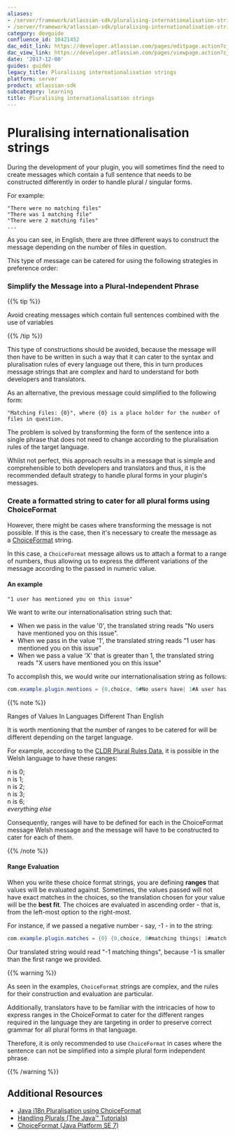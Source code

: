 ```yaml
---
aliases:
- /server/framework/atlassian-sdk/pluralising-internationalisation-strings-10421452.html
- /server/framework/atlassian-sdk/pluralising-internationalisation-strings-10421452.md
category: devguide
confluence_id: 10421452
dac_edit_link: https://developer.atlassian.com/pages/editpage.action?cjm=wozere&pageId=10421452
dac_view_link: https://developer.atlassian.com/pages/viewpage.action?cjm=wozere&pageId=10421452
date: '2017-12-08'
guides: guides
legacy_title: Pluralising internationalisation strings
platform: server
product: atlassian-sdk
subcategory: learning
title: Pluralising internationalisation strings
---
```

# Pluralising internationalisation strings

During the development of your plugin, you will sometimes find the need to create messages which contain a full sentence that needs to be constructed differently in order to handle plural / singular forms.

For example:

``` text
"There were no matching files"
"There was 1 matching file"
"There were 2 matching files"
... 
```

As you can see, in English, there are three different ways to construct the message depending on the number of files in question.

This type of message can be catered for using the following strategies in preference order:

### Simplify the Message into a Plural-Independent Phrase

{{% tip %}}

Avoid creating messages which contain full sentences combined with the use of variables

{{% /tip %}}

This type of constructions should be avoided, because the message will then have to be written in such a way that it can cater to the syntax and pluralisation rules of every language out there, this in turn produces message strings that are complex and hard to understand for both developers and translators.

As an alternative, the previous message could simplified to the following form:

``` text
"Matching Files: {0}", where {0} is a place holder for the number of files in question.
```

The problem is solved by transforming the form of the sentence into a single phrase that does not need to change according to the pluralisation rules of the target language.

Whilst not perfect, this approach results in a message that is simple and comprehensible to both developers and translators and thus, it is the recommended default strategy to handle plural forms in your plugin's messages.

### Create a formatted string to cater for all plural forms using ChoiceFormat

However, there might be cases where transforming the message is not possible. If this is the case, then it's necessary to create the message as a <a href="http://docs.oracle.com/javase/7/docs/api/java/text/ChoiceFormat.html" class="external-link">ChoiceFormat</a> string.

In this case, a `ChoiceFormat` message allows us to attach a format to a range of numbers, thus allowing us to express the different variations of the message according to the passed in numeric value.

#### An example

``` text
"1 user has mentioned you on this issue"
```

We want to write our internationalisation string such that:

-   When we pass in the value '0', the translated string reads "No users have mentioned you on this issue".
-   When we pass in the value '1', the translated string reads "1 user has mentioned you on this issue"
-   When we pass a value 'X' that is greater than 1, the translated string reads "X users have mentioned you on this issue"

To accomplish this, we would write our internationalisation string as follows:

``` java
com.example.plugin.mentions = {0,choice, 0#No users have| 1#A user has| 1<{0,number} users have} mentioned you on this issue.
```

{{% note %}}

Ranges of Values In Languages Different Than English

It is worth mentioning that the number of ranges to be catered for will be different depending on the target language.

For example, according to the <a href="http://www.unicode.org/cldr/charts/supplemental/language_plural_rules.html#cy" class="external-link">CLDR Plural Rules Data</a>, it is possible in the Welsh language to have these ranges:

n is 0;  
n is 1;  
n is 2;  
n is 3;  
n is 6;  
*everything else*

Consequently, ranges will have to be defined for each in the ChoiceFormat message Welsh message and the message will have to be constructed to cater for each of them.

{{% /note %}}

#### Range Evaluation

When you write these choice format strings, you are defining **ranges** that values will be evaluated against. Sometimes, the values passed will not have exact matches in the choices, so the translation chosen for your value will be the **best fit**. The choices are evaluated in ascending order - that is, from the left-most option to the right-most.

For instance, if we passed a negative number - say, -1 - in to the string:

``` java
com.example.plugin.matches = {0} {0,choice, 0#matching things| 1#match| 1<matches}
```

Our translated string would read "-1 matching things", because -1 is smaller than the first range we provided.

{{% warning %}}

As seen in the examples, `ChoiceFormat` strings are complex, and the rules for their construction and evaluation are particular.

Additionally, translators have to be familiar with the intricacies of how to express ranges in the ChoiceFormat to cater for the different ranges required in the language they are targeting in order to preserve correct grammar for all plural forms in that language.

Therefore, it is only recommended to use `ChoiceFormat` in cases where the sentence can not be simplified into a simple plural form independent phrase.

{{% /warning %}}

## Additional Resources

-   <a href="http://stuartgunter.wordpress.com/2011/08/09/java-i18n-pluralisation-using-choiceformat/" class="external-link">Java i18n Pluralisation using ChoiceFormat</a>
-   <a href="http://docs.oracle.com/javase/tutorial/i18n/format/choiceFormat.html" class="external-link">Handling Plurals (The Java™ Tutorials)</a>
-   <a href="http://docs.oracle.com/javase/7/docs/api/java/text/ChoiceFormat.html" class="external-link">ChoiceFormat (Java Platform SE 7)</a>



































































































































































